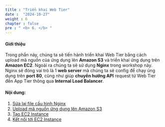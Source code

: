 ```yaml
---
title : "Triển khai Web Tier"
date :  "2024-10-27" 
weight : 6
chapter : false
pre : " <b> 6. </b> "
---
```

#### Giới thiệu
Trong phần này, chúng ta sẽ tiến hành triển khai Web Tier bằng cách upload mã nguồn của ứng dụng lên **Amazon S3** và triển khai ứng dụng trên **Amazon EC2**. Ngoài ra chúng ta sẽ sử dụng **Nginx** trong workshop này. Nginx sẽ đóng vai trò là 1 **web server** mà chúng ta sẽ config để chạy úng dụng trên **port 80**, cũng như giúp **chuyển hướng API** request từ Web Tier đến App Tier thông qua **Internal Load Balancer**.

#### Nội dung:
1. [Sửa lại file cấu hình Nginx](6.1-UpdateConfigFile/)
2. [Upload mã nguồn ứng dụng lên Amazon S3](6.2-UploadCodeToS3/)
3. [Tạo EC2 Instance](6.3-CreateEc2Instance/)
4. [Kết nối tới EC2 Instance](6.4-ConnectToInstance/)

